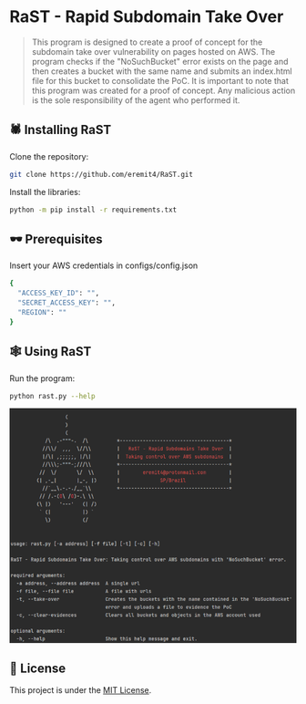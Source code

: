 #  RaST - Rapid Subdomain Take Over

> This program is designed to create a proof of concept for the subdomain take over vulnerability on pages hosted on AWS. The program checks if the "NoSuchBucket" error exists on the page and then creates a bucket with the same name and submits an index.html file for this bucket to consolidate the PoC.
> It is important to note that this program was created for a proof of concept. Any malicious action is the sole responsibility of the agent who performed it.

## 🕷️ Installing RaST

Clone the repository:

```bash
git clone https://github.com/eremit4/RaST.git
```

Install the libraries:

```bash
python -m pip install -r requirements.txt
```

## 🕶️ Prerequisites
Insert your AWS credentials in configs/config.json
```bash
{
  "ACCESS_KEY_ID": "",
  "SECRET_ACCESS_KEY": "",
  "REGION": ""
}
```

## 🕸️ Using RaST

Run the program:

```bash
python rast.py --help
```
![](./configs/rast_help.png)

## 📝 License

This project is under the [MIT License](LICENSE).
